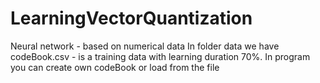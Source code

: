 # LearningVectorQuantization
Neural network - based on numerical data
In folder data we have codeBook.csv - is a training data with learning duration 70%.
In program you can create own codeBook or load from the file
